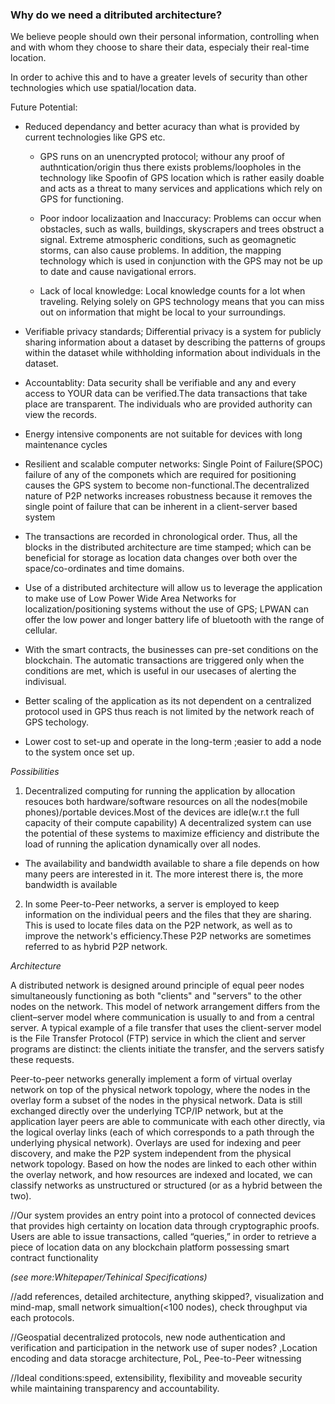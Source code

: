 ### Why do we need a ditributed architecture?

We believe people should own their personal information, controlling when and with whom they choose to share their data, especialy their real-time location.

In order to achive this and to have a greater levels of security than other technologies which use spatial/location data.


Future Potential:


* Reduced dependancy and better acuracy than what is provided by current technologies like GPS etc.

	+ GPS runs on an unencrypted protocol; withour any proof of authntication/origin thus there exists problems/loopholes in the technology like Spoofin of GPS location which is rather easily doable and acts as a threat to many services and applications which rely on GPS for functioning.
	

	+ Poor indoor localizaation and Inaccuracy: Problems can occur when obstacles, such as walls, buildings, skyscrapers and trees obstruct a signal. Extreme atmospheric conditions, such as geomagnetic storms, can also cause problems. In addition, the mapping technology which is used in conjunction with the GPS may not be up to date and cause navigational errors.
  
  +  Lack of local knowledge: Local knowledge counts for a lot when traveling. Relying solely on GPS technology means that you can miss out on information that might be local to your surroundings.
  
* Verifiable privacy standards; Differential privacy is a system for publicly sharing information about a dataset by describing the patterns of groups within the dataset while withholding information about individuals in the dataset.

* Accountablity: Data security shall be verifiable and any and every access to YOUR data can be verified.The data transactions that take place are transparent. The individuals who are provided authority can view the records.

* Energy intensive components are not suitable for devices with long maintenance cycles

* Resilient and scalable computer networks: Single Point of Failure(SPOC) failure of any of the componets which are required for positioning causes the GPS system to become non-functional.The decentralized nature of P2P networks increases robustness because it removes the single point of failure that can be inherent in a client-server based system


* The transactions are recorded in chronological order. Thus, all the blocks in the distributed architecture are time stamped; which can be beneficial for storage as location data changes over both over the space/co-ordinates and time domains.

* Use of a distributed architecture will allow us to leverage the application to make use of Low Power Wide Area Networks for localization/positioning systems without the use of GPS; LPWAN can offer the low power and longer battery life of bluetooth with the range of cellular. 


* With the smart contracts, the businesses can pre-set conditions on the blockchain. The automatic transactions are triggered only when the conditions are met, which is useful in our usecases of alerting the indivisual.

* Better scaling of the application as its not dependent on a centralized protocol used in GPS thus reach is not limited by the network reach of GPS techology.

* Lower cost to set-up and operate in the long-term ;easier to add a node to the system once set up.


*Possibilities*

1.  Decentralized computing for running the application by allocation resouces both hardware/software resources on all the nodes(mobile phones)/portable devices.Most of the devices are idle(w.r.t the full capacity of their compute capability) A decentralized system can use the potential of these systems to maximize efficiency and distribute the load of running the aplication dynamically over all nodes.


+ The availability and bandwidth available to share a file depends on how many peers are interested in it. The more interest there is, the more bandwidth is available  



2.  In some Peer-to-Peer networks, a server is employed to keep information on the individual peers and the files that they are sharing. This is used to locate files data on the P2P network, as well as to improve the network's efficiency.These P2P networks are sometimes referred to as hybrid P2P network. 



*Architecture*

A distributed network is designed around principle of equal peer nodes simultaneously functioning as both "clients" and "servers" to the other nodes on the network. This model of network arrangement differs from the client–server model where communication is usually to and from a central server. A typical example of a file transfer that uses the client-server model is the File Transfer Protocol (FTP) service in which the client and server programs are distinct: the clients initiate the transfer, and the servers satisfy these requests. 

Peer-to-peer networks generally implement a form of virtual overlay network on top of the physical network topology, where the nodes in the overlay form a subset of the nodes in the physical network. Data is still exchanged directly over the underlying TCP/IP network, but at the application layer peers are able to communicate with each other directly, via the logical overlay links (each of which corresponds to a path through the underlying physical network). Overlays are used for indexing and peer discovery, and make the P2P system independent from the physical network topology. Based on how the nodes are linked to each other within the overlay network, and how resources are indexed and located, we can classify networks as unstructured or structured (or as a hybrid between the two).

//Our system provides an entry point into a protocol of connected devices that provides high certainty on location data through  cryptographic proofs. Users are able to issue transactions, called “queries,” in order to retrieve a piece of location data on any blockchain platform possessing smart contract functionality

*(see more:Whitepaper/Tehinical Specifications)*


//add references, detailed architecture, anything skipped?, visualization and mind-map, small network simualtion(<100 nodes), check throughput via each protocols.

//Geospatial decentralized protocols, new node authentication and verification and participation in the network use of super nodes?
,Location encoding and data storacge architecture, PoL, Pee-to-Peer witnessing 



//Ideal conditions:speed, extensibility, flexibility and
moveable security while maintaining transparency and accountability.











